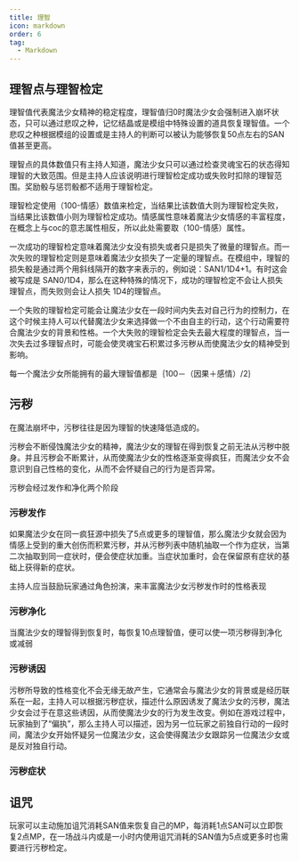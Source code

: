 ```yaml
---
title: 理智
icon: markdown
order: 6
tag:
  - Markdown
---
```

## 理智点与理智检定

理智值代表魔法少女精神的稳定程度，理智值归0时魔法少女会强制进入崩坏状态，只可以通过悲叹之种，记忆结晶或是模组中特殊设置的道具恢复理智值。一个悲叹之种根据模组的设置或是主持人的判断可以被认为能够恢复50点左右的SAN值甚至更高。

理智点的具体数值只有主持人知道，魔法少女只可以通过检查灵魂宝石的状态得知理智的大致范围。但是主持人应该说明进行理智检定成功或失败时扣除的理智范围。奖励骰与惩罚骰都不适用于理智检定。

理智检定使用（100-情感）数值来检定，当结果比该数值大则为理智检定失败，当结果比该数值小则为理智检定成功。情感属性意味着魔法少女情感的丰富程度，在概念上与coc的意志属性相反，所以此处需要取（100-情感）属性。

一次成功的理智检定意味着魔法少女没有损失或者只是损失了微量的理智点。而一次失败的理智检定则是意味着魔法少女损失了一定量的理智点。在模组中，理智的损失骰是通过两个用斜线隔开的数字来表示的，例如说：SAN1/1D4+1。有时这会被写成是 SAN0/1D4，那么在这种特殊的情况下，成功的理智检定不会让人损失理智点，而失败则会让人损失 1D4的理智点。

一个失败的理智检定可能会让魔法少女在一段时间内失去对自己行为的控制力，在这个时候主持人可以代替魔法少女来选择做一个不由自主的行动，这个行动需要符合魔法少女的背景和性格。一个大失败的理智检定会失去最大程度的理智点，当一次失去过多理智点时，可能会使灵魂宝石积累过多污秽从而使魔法少女的精神受到影响。

每一个魔法少女所能拥有的最大理智值都是｛100－（因果＋感情）/2｝

## 污秽

在魔法崩坏中，污秽往往是因为理智的快速降低造成的。

污秽会不断侵蚀魔法少女的精神，魔法少女的理智在得到恢复之前无法从污秽中脱身。并且污秽会不断累计，从而使魔法少女的性格逐渐变得疯狂，而魔法少女不会意识到自己性格的变化，从而不会怀疑自己的行为是否异常。

污秽会经过发作和净化两个阶段

### 污秽发作

如果魔法少女在同一疯狂源中损失了5点或更多的理智值，那么魔法少女就会因为情感上受到的重大创伤而积累污秽，并从污秽列表中随机抽取一个作为症状，当第二次抽取到同一症状时，便会使症状加重。当症状加重时，会在保留原有症状的基础上获得新的症状。

主持人应当鼓励玩家通过角色扮演，来丰富魔法少女污秽发作时的性格表现

### 污秽净化

当魔法少女的理智得到恢复时，每恢复10点理智值，便可以使一项污秽得到净化或减弱

### 污秽诱因

污秽所导致的性格变化不会无缘无故产生，它通常会与魔法少女的背景或是经历联系在一起，主持人可以根据污秽症状，描述什么原因诱发了魔法少女的污秽，魔法少女会过于在意这些诱因，从而使魔法少女的行为发生改变。例如在游戏过程中，玩家抽到了“偏执”，那么主持人可以描述，因为另一位玩家之前独自行动的一段时间，魔法少女开始怀疑另一位魔法少女，这会使得魔法少女跟踪另一位魔法少女或是反对独自行动。

### 污秽症状

[](%E9%AD%94%E6%B3%95%E5%B4%A9%E5%9D%8F%E6%95%B0%E6%8D%AE%E5%BA%93%203253c04c85f1453893e35f8f6308ceaf/%E6%B1%A1%E7%A7%BD%E7%97%87%E7%8A%B6%20861dd350bbd445159946820a843f0186.csv) 

## 诅咒

玩家可以主动施加诅咒消耗SAN值来恢复自己的MP，每消耗1点SAN可以立即恢复2点MP，在一场战斗内或是一小时内使用诅咒消耗的SAN值为5点或更多时也需要进行污秽检定。